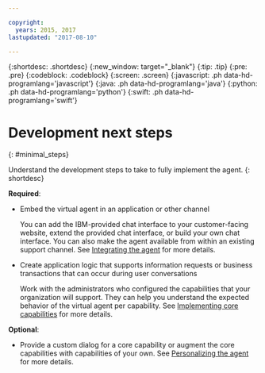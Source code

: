 ```yaml
---

copyright:
  years: 2015, 2017
lastupdated: "2017-08-10"

---
```


{:shortdesc: .shortdesc}
{:new_window: target="_blank"}
{:tip: .tip}
{:pre: .pre}
{:codeblock: .codeblock}
{:screen: .screen}
{:javascript: .ph data-hd-programlang='javascript'}
{:java: .ph data-hd-programlang='java'}
{:python: .ph data-hd-programlang='python'}
{:swift: .ph data-hd-programlang='swift'}

# Development next steps
{: #minimal_steps}

Understand the development steps to take to fully implement the agent.
{: shortdesc}

**Required**:

- Embed the virtual agent in an application or other channel

  You can add the IBM-provided chat interface to your customer-facing website, extend the provided chat interface, or build your own chat interface. You can also make the agent available from within an existing support channel. See [Integrating the agent](integrate.html) for more details.

- Create application logic that supports information requests or business transactions that can occur during user conversations

  Work with the administrators who configured the capabilities that your organization will support. They can help you understand the expected behavior of the virtual agent per capability. See [Implementing core capabilities](impl_intents.html) for more details.

**Optional**:

- Provide a custom dialog for a core capability or augment the core capabilities with capabilities of your own. See [Personalizing the agent](personalize.html) for more details.